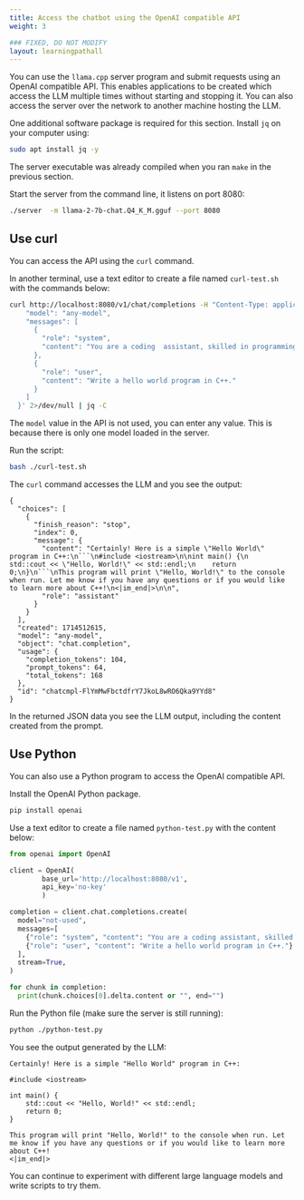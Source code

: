 ```yaml
---
title: Access the chatbot using the OpenAI compatible API 
weight: 3

### FIXED, DO NOT MODIFY
layout: learningpathall
---
```


You can use the `llama.cpp` server program and submit requests using an OpenAI compatible API.
This enables applications to be created which access the LLM multiple times without starting and stopping it. You can also access the server over the network to another machine hosting the LLM.

One additional software package is required for this section. Install `jq` on your computer using:

```bash
sudo apt install jq -y
```

The server executable was already compiled when you ran `make` in the previous section. 

Start the server from the command line, it listens on port 8080:

```bash
./server  -m llama-2-7b-chat.Q4_K_M.gguf --port 8080
```

## Use curl

You can access the API using the `curl` command. 

In another terminal, use a text editor to create a file named `curl-test.sh` with the commands below: 

```bash
curl http://localhost:8080/v1/chat/completions -H "Content-Type: application/json"   -d '{
    "model": "any-model",
    "messages": [
      {
        "role": "system",
        "content": "You are a coding  assistant, skilled in programming."
      },
      {
        "role": "user",
        "content": "Write a hello world program in C++."
      }
    ]
  }' 2>/dev/null | jq -C
```

The `model` value in the API is not used, you can enter any value. This is because there is only one model loaded in the server. 

Run the script:

```bash
bash ./curl-test.sh
```

The `curl` command accesses the LLM and you see the output:

```output
{
  "choices": [
    {
      "finish_reason": "stop",
      "index": 0,
      "message": {
        "content": "Certainly! Here is a simple \"Hello World\" program in C++:\n```\n#include <iostream>\n\nint main() {\n    std::cout << \"Hello, World!\" << std::endl;\n    return 0;\n}\n```\nThis program will print \"Hello, World!\" to the console when run. Let me know if you have any questions or if you would like to learn more about C++!\n<|im_end|>\n\n",
        "role": "assistant"
      }
    }
  ],
  "created": 1714512615,
  "model": "any-model",
  "object": "chat.completion",
  "usage": {
    "completion_tokens": 104,
    "prompt_tokens": 64,
    "total_tokens": 168
  },
  "id": "chatcmpl-FlYmMwFbctdfrY7JkoL8wRO6Qka9YYd8"
}
```

In the returned JSON data you see the LLM output, including the content created from the prompt. 

## Use Python

You can also use a Python program to access the OpenAI compatible API.

Install the OpenAI Python package.

```bash
pip install openai
```

Use a text editor to create a file named `python-test.py` with the content below: 

```python
from openai import OpenAI

client = OpenAI(
        base_url='http://localhost:8080/v1',
        api_key='no-key'
        )

completion = client.chat.completions.create(
  model="not-used",
  messages=[
    {"role": "system", "content": "You are a coding assistant, skilled in programming.."},
    {"role": "user", "content": "Write a hello world program in C++."}
  ],
  stream=True,
)

for chunk in completion:
  print(chunk.choices[0].delta.content or "", end="")
```

Run the Python file (make sure the server is still running):

```bash
python ./python-test.py
```

You see the output generated by the LLM:

```output
Certainly! Here is a simple "Hello World" program in C++:

#include <iostream>

int main() {
    std::cout << "Hello, World!" << std::endl;
    return 0;
}

This program will print "Hello, World!" to the console when run. Let me know if you have any questions or if you would like to learn more about C++!
<|im_end|>
```

You can continue to experiment with different large language models and write scripts to try them.